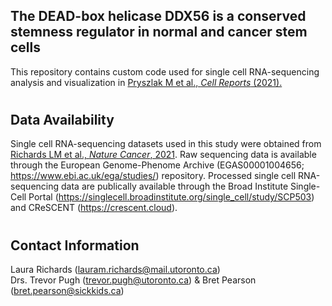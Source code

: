 ## The DEAD-box helicase DDX56 is a conserved stemness regulator in normal and cancer stem cells

This repository contains custom code used for single cell RNA-sequencing analysis and visualization in [Pryszlak M et al., *Cell Reports* (2021).](link)


#
## Data Availability

Single cell RNA-sequencing datasets used in this study were obtained from [Richards LM et al., *Nature Cancer*, 2021](https://doi.org/10.1038/s43018-020-00154-9). Raw sequencing data is available through the European Genome-Phenome Archive (EGAS00001004656; https://www.ebi.ac.uk/ega/studies/) repository. Processed single cell RNA-sequencing data are publically available through the Broad Institute Single-Cell Portal (https://singlecell.broadinstitute.org/single_cell/study/SCP503) and CReSCENT (https://crescent.cloud).   

#
## Contact Information
Laura Richards (lauram.richards@mail.utoronto.ca)    
Drs. Trevor Pugh (trevor.pugh@utoronto.ca) & Bret Pearson (bret.pearson@sickkids.ca)    

